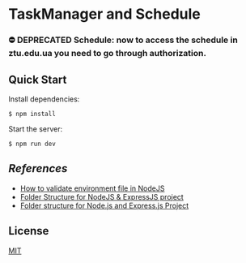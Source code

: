 # TaskManager and Schedule

### &#9940; DEPRECATED Schedule: now to access the schedule in ztu.edu.ua you need to go through authorization.

## Quick Start

Install dependencies:

```console
$ npm install
```

Start the server:

```console
$ npm run dev
```

## *References*

- [How to validate environment file in NodeJS](https://dev.to/sukruozdemir/how-to-validate-environment-file-in-nodejs-m2m)
- [Folder Structure for NodeJS & ExpressJS project](https://dev.to/mr_ali3n/folder-structure-for-nodejs-expressjs-project-435l)
- [Folder structure for Node.js and Express.js Project](https://www.developerupdates.com/blog/folder-structure-for-nodejs-and-expressjs-project)

## License

[MIT](LICENSE)